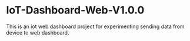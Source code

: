 # IoT-Dashboard-Web-V1.0.0
This is an iot web dashboard project for experimenting sending data from device to web dashboard.
